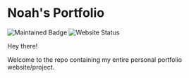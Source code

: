 # Noah's Portfolio
![Maintained Badge](https://img.shields.io/badge/maintained-yes-brightgreen)
![Website Status](https://img.shields.io/badge/website-incomplete-yellow)

Hey there! 

Welcome to the repo containing my entire personal portfolio website/project.
